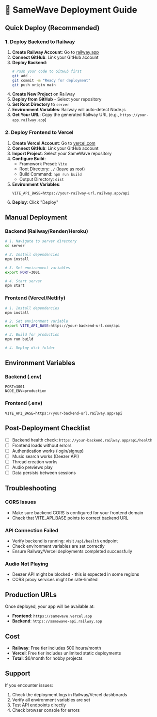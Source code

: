 # 🚀 SameWave Deployment Guide

## Quick Deploy (Recommended)

### 1. Deploy Backend to Railway

1. **Create Railway Account**: Go to [railway.app](https://railway.app)
2. **Connect GitHub**: Link your GitHub account
3. **Deploy Backend**:
   ```bash
   # Push your code to GitHub first
   git add .
   git commit -m "Ready for deployment"
   git push origin main
   ```
4. **Create New Project** on Railway
5. **Deploy from GitHub** - Select your repository
6. **Set Root Directory** to `server`
7. **Environment Variables**: Railway will auto-detect Node.js
8. **Get Your URL**: Copy the generated Railway URL (e.g., `https://your-app.railway.app`)

### 2. Deploy Frontend to Vercel

1. **Create Vercel Account**: Go to [vercel.com](https://vercel.com)
2. **Connect GitHub**: Link your GitHub account  
3. **Import Project**: Select your SameWave repository
4. **Configure Build**:
   - Framework Preset: `Vite`
   - Root Directory: `./` (leave as root)
   - Build Command: `npm run build`
   - Output Directory: `dist`
5. **Environment Variables**:
   ```
   VITE_API_BASE=https://your-railway-url.railway.app/api
   ```
6. **Deploy**: Click "Deploy"

## Manual Deployment

### Backend (Railway/Render/Heroku)

```bash
# 1. Navigate to server directory
cd server

# 2. Install dependencies
npm install

# 3. Set environment variables
export PORT=3001

# 4. Start server
npm start
```

### Frontend (Vercel/Netlify)

```bash
# 1. Install dependencies
npm install

# 2. Set environment variable
export VITE_API_BASE=https://your-backend-url.com/api

# 3. Build for production
npm run build

# 4. Deploy dist folder
```

## Environment Variables

### Backend (.env)
```
PORT=3001
NODE_ENV=production
```

### Frontend (.env)
```
VITE_API_BASE=https://your-backend-url.railway.app/api
```

## Post-Deployment Checklist

- [ ] Backend health check: `https://your-backend.railway.app/api/health`
- [ ] Frontend loads without errors
- [ ] Authentication works (login/signup)
- [ ] Music search works (Deezer API)
- [ ] Thread creation works
- [ ] Audio previews play
- [ ] Data persists between sessions

## Troubleshooting

### CORS Issues
- Make sure backend CORS is configured for your frontend domain
- Check that VITE_API_BASE points to correct backend URL

### API Connection Failed
- Verify backend is running: visit `/api/health` endpoint
- Check environment variables are set correctly
- Ensure Railway/Vercel deployments completed successfully

### Audio Not Playing
- Deezer API might be blocked - this is expected in some regions
- CORS proxy services might be rate-limited

## Production URLs

Once deployed, your app will be available at:
- **Frontend**: `https://samewave.vercel.app`
- **Backend**: `https://samewave-api.railway.app`

## Cost

- **Railway**: Free tier includes 500 hours/month
- **Vercel**: Free tier includes unlimited static deployments
- **Total**: $0/month for hobby projects

## Support

If you encounter issues:
1. Check the deployment logs in Railway/Vercel dashboards
2. Verify all environment variables are set
3. Test API endpoints directly
4. Check browser console for errors